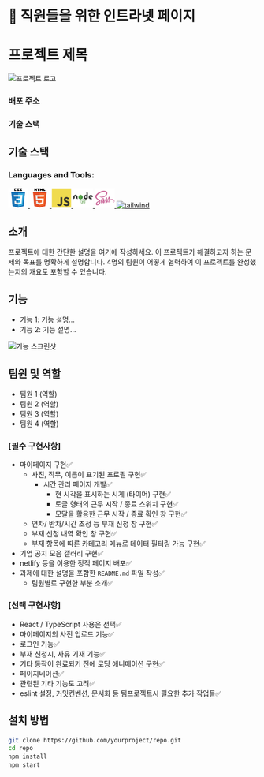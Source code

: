 # **📅 직원들을 위한 인트라넷 페이지**

# 프로젝트 제목

![프로젝트 로고](로고_경로)

### 배포 주소

### 기술 스택

## 기술 스택

<h3 align="left">Languages and Tools:</h3>
<p align="left"> <a href="https://www.w3schools.com/css/" target="_blank" rel="noreferrer"> <img src="https://raw.githubusercontent.com/devicons/devicon/master/icons/css3/css3-original-wordmark.svg" alt="css3" width="40" height="40"/> </a> <a href="https://www.w3.org/html/" target="_blank" rel="noreferrer"> <img src="https://raw.githubusercontent.com/devicons/devicon/master/icons/html5/html5-original-wordmark.svg" alt="html5" width="40" height="40"/> </a> <a href="https://developer.mozilla.org/en-US/docs/Web/JavaScript" target="_blank" rel="noreferrer"> <img src="https://raw.githubusercontent.com/devicons/devicon/master/icons/javascript/javascript-original.svg" alt="javascript" width="40" height="40"/> </a> <a href="https://nodejs.org" target="_blank" rel="noreferrer"> <img src="https://raw.githubusercontent.com/devicons/devicon/master/icons/nodejs/nodejs-original-wordmark.svg" alt="nodejs" width="40" height="40"/> </a> <a href="https://reactjs.org/" target="_blank" rel="noreferrer"> <img src="https://raw.githubusercontent.com/devicons/devicon/master/icons/sass/sass-original.svg" alt="sass" width="40" height="40"/> </a> <a href="https://tailwindcss.com/" target="_blank" rel="noreferrer"> <img src="https://www.vectorlogo.zone/logos/tailwindcss/tailwindcss-icon.svg" alt="tailwind" width="40" height="40"/> </a> </p>


## 소개

프로젝트에 대한 간단한 설명을 여기에 작성하세요. 이 프로젝트가 해결하고자 하는 문제와 목표를 명확하게 설명합니다. 4명의 팀원이 어떻게 협력하여 이 프로젝트를 완성했는지의 개요도 포함할 수 있습니다.

## 기능

- 기능 1: 기능 설명...
- 기능 2: 기능 설명...

![기능 스크린샷](스크린샷_경로)

## 팀원 및 역할

- 팀원 1 (역할)
- 팀원 2 (역할)
- 팀원 3 (역할)
- 팀원 4 (역할)

### **[필수 구현사항]**
- 마이페이지 구현✅
    - 사진, 직무, 이름이 표기된 프로필 구현✅
        - 시간 관리 페이지 개발✅
            - 현 시각을 표시하는 시계 (타이머) 구현✅
            - 토글 형태의 근무 시작 / 종료 스위치 구현✅
            - 모달을 활용한 근무 시작 / 종료 확인 창 구현✅
    - 연차/ 반차/시간 조정 등 부재 신청 창 구현✅
    - 부재 신청 내역 확인 창 구현✅
    - 부재 항목에 따른 카테고리 메뉴로 데이터 필터링 가능 구현✅
- 기업 공지 모음 갤러리 구현✅
- netlify 등을 이용한 정적 페이지 배포✅
- 과제에 대한 설명을 포함한 `README.md` 파일 작성✅
    - 팀원별로 구현한 부분 소개✅
 
### **[선택 구현사항]**
- React / TypeScript 사용은 선택✅
- 마이페이지의 사진 업로드 기능✅
- 로그인 기능✅
- 부재 신청시, 사유 기재 기능✅
- 기타 동작이 완료되기 전에 로딩 애니메이션 구현✅
- 페이지네이션✅
- 관련된 기타 기능도 고려✅
- eslint 설정, 커밋컨벤션, 문서화 등 팀프로젝트시 필요한 추가 작업들✅

## 설치 방법

```bash
git clone https://github.com/yourproject/repo.git
cd repo
npm install
npm start


